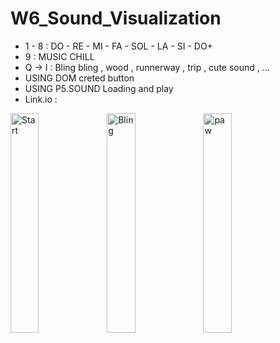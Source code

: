 # W6_Sound_Visualization
- 1 - 8 : DO - RE - MI - FA - SOL - LA - SI - DO+ 
- 9 : MUSIC CHILL 
- Q -> I : Bling bling , wood , runnerway , trip , cute sound , ... 
- USING DOM creted button 
- USING P5.SOUND Loading and play 
- Link.io : 
<img src="https://user-images.githubusercontent.com/115915656/197395079-2175f4b4-6933-473d-80f0-2e9e696ab38b.png" alt="Start" width="30%" align="left" />
<img src="https://user-images.githubusercontent.com/115915656/197395481-f92ca732-1d89-48a7-b53c-b3893904c57a.png" alt="Bling" width="30%" align="left"/>
<img src="https://user-images.githubusercontent.com/115915656/197395413-5e88aa6a-6605-4cdc-b49a-4fec0897194a.png" alt="paw" width="30%" align="left"/>


